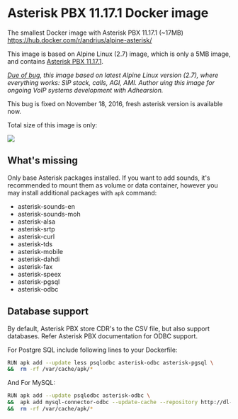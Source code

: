 Asterisk PBX 11.17.1 Docker image
=================================

The smallest Docker image with Asterisk PBX 11.17.1 (~17MB) https://hub.docker.com/r/andrius/alpine-asterisk/

This image is based on Alpine Linux (2.7) image, which is only a 5MB image, and contains
[Asterisk PBX 11.17.1](http://www.asterisk.org/get-started/features).

*[Due of bug](https://bugs.alpinelinux.org/issues/3503), this image based on latest Alpine Linux version (2.7), where everything works: SIP stack, calls, AGI, AMI. Author uing this image for ongoing VoIP systems development with Adhearsion.*

This bug is fixed on November 18, 2016, fresh asterisk version is available now.

Total size of this image is only:

[![](https://images.microbadger.com/badges/image/andrius/alpine-asterisk:11.17.1.svg)](https://microbadger.com/images/andrius/alpine-ruby "Get your own image badge on microbadger.com")

What's missing
---------------

Only base Asterisk packages installed. If you want to add sounds, it's recommended to mount them as volume or data container, however you may install additional packages with `apk` command:

- asterisk-sounds-en
- asterisk-sounds-moh
- asterisk-alsa
- asterisk-srtp
- asterisk-curl
- asterisk-tds
- asterisk-mobile
- asterisk-dahdi
- asterisk-fax
- asterisk-speex
- asterisk-pgsql
- asterisk-odbc

Database support
----------------

By default, Asterisk PBX store CDR's to the CSV file, but also support databases. Refer Asterisk PBX documentation for ODBC support. 

For Postgre SQL include following lines to your Dockerfile:

```bash
RUN apk add --update less psqlodbc asterisk-odbc asterisk-pgsql \
&&  rm -rf /var/cache/apk/*
```

And For MySQL:

```bash
RUN apk add --update psqlodbc asterisk-odbc \
&&  apk add mysql-connector-odbc --update-cache --repository http://dl-4.alpinelinux.org/alpine/edge/testing/ --allow-untrusted \
&&  rm -rf /var/cache/apk/*
```

